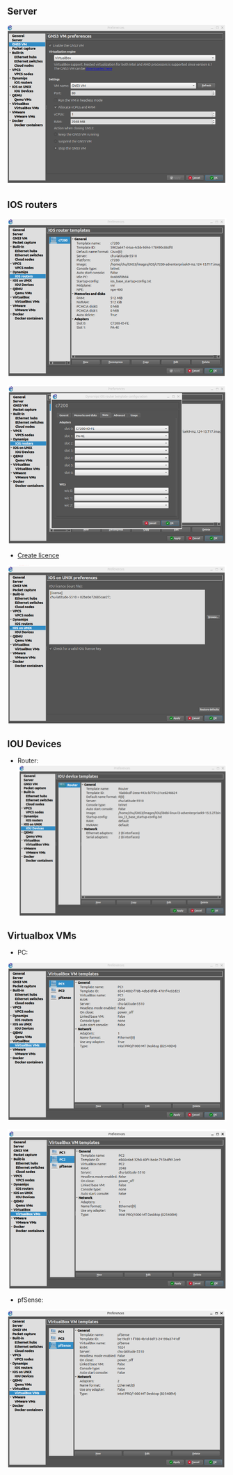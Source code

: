 ## Server

![Server](../img/Lab_4_setup/GNS3_1.png)

## IOS routers

![IOS](../img/Lab_4_setup/GNS3_2.png)

![IOS](../img/Lab_4_setup/GNS3_3.png)

- [Create licence](../Lab_4_Setup/CiscoIOUKeygen.py)

![IOS](../img/Lab_4_setup/GNS3_4.png)

## IOU Devices

- Router:
![Router](../img/Lab_4_setup/GNS3_5.png)

## Virtualbox VMs

- PC:

![PC1](../img/Lab_4_setup/GNS3_6.png)

![PC2](../img/Lab_4_setup/GNS3_7.png)

- pfSense:

![pfSense](../img/Lab_4_setup/GNS3_8.png)